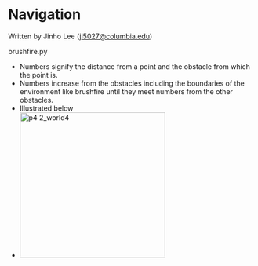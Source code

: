 # Navigation

Written by Jinho Lee (jl5027@columbia.edu)

brushfire.py
- Numbers signify the distance from a point and the obstacle from which the point is.
- Numbers increase from the obstacles including the boundaries of the environment like brushfire until they meet numbers from the other obstacles. 
- Illustrated below
- <img width="296" alt="p4 2_world4" src="https://user-images.githubusercontent.com/60580427/117532750-1b675480-b024-11eb-831d-608a67ff445e.png">
